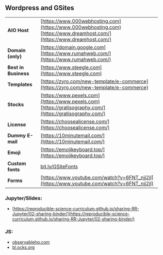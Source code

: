
## Wordpress and GSites
|  |  |
|--|--|
| **AIO Host** | [https://www.000webhosting.com](https://www.000webhosting.com) <br> [https://www.dreamhost.com/](https://www.dreamhost.com/) |
| **Domain (only)** | [https://domain.google.com] <br> [https://www.rumahweb.com/](https://www.rumahweb.com/) |
| **Best in Business** | [https://www.steegle.com](https://www.steegle.com)  |
| **Templates** | [https://zyro.com/new-template/e-commerce](https://zyro.com/new-template/e-commerce) |
| **Stocks** | [https://www.pexels.com](https://www.pexels.com) <br> [https://gratisography.com/](https://gratisography.com/) |
| **License** | [https://choosealicense.com/](https://choosealicense.com/) |
| **Dummy E-mail** | [https://10minutemail.com/](https://10minutemail.com/) |
| **Emoji** | [https://emojikeyboard.top/](https://emojikeyboard.top/) |
| **Custom fonts** | [bit.ly/GSiteFonts](http://bit.ly/GSiteFonts) |
| **Forms** | [https://www.youtube.com/watch?v=6FNT_njj2jI](https://www.youtube.com/watch?v=6FNT_njj2jI) |


### Jupyter/Slides:
- [https://reproducible-science-curriculum.github.io/sharing-RR-Jupyter/02-sharing-binder/](https://reproducible-science-curriculum.github.io/sharing-RR-Jupyter/02-sharing-binder/)

### JS:
 - [observablehq.com](http://observablehq.com)
 - [bl.ocks.org](bl.ocks.org)